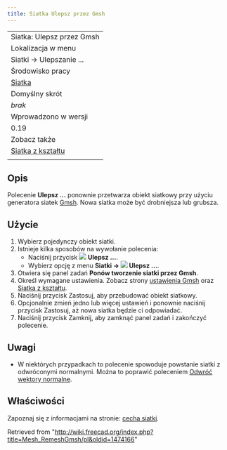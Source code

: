```yaml
---
title: Siatka Ulepsz przez Gmsh
---
```

|  |
| --- |
| Siatka: Ulepsz przez Gmsh |
| Lokalizacja w menu |
| Siatki → Ulepszanie ... |
| Środowisko pracy |
| [Siatka](/Mesh_Workbench/pl "Mesh Workbench/pl") |
| Domyślny skrót |
| *brak* |
| Wprowadzono w wersji |
| 0.19 |
| Zobacz także |
| [Siatka z kształtu](/Mesh_FromPartShape/pl "Mesh FromPartShape/pl") |
|  |

## Opis

Polecenie **Ulepsz ...** ponownie przetwarza obiekt siatkowy przy użyciu generatora siatek [Gmsh](https://gmsh.info/). Nowa siatka może być drobniejsza lub grubsza.

## Użycie

1. Wybierz pojedynczy obiekt siatki.
2. Istnieje kilka sposobów na wywołanie polecenia:
   * Naciśnij przycisk ![](/images/Mesh_RemeshGmsh.svg) **Ulepsz ...**.
   * Wybierz opcję z menu **Siatki → ![](/images/Mesh_RemeshGmsh.svg) Ulepsz ...**.
3. Otwiera się panel zadań **Ponów tworzenie siatki przez Gmsh**.
4. Określ wymagane ustawienia. Zobacz strony [ustawienia Gmsh](/Mesh_FromPartShape/pl#Generator_Gmsh "Mesh FromPartShape/pl") oraz [Siatka z kształtu](/Mesh_FromPartShape/pl "Mesh FromPartShape/pl").
5. Naciśnij przycisk Zastosuj, aby przebudować obiekt siatkowy.
6. Opcjonalnie zmień jedno lub więcej ustawień i ponownie naciśnij przycisk Zastosuj, aż nowa siatka będzie ci odpowiadać.
7. Naciśnij przycisk Zamknij, aby zamknąć panel zadań i zakończyć polecenie.

## Uwagi

* W niektórych przypadkach to polecenie spowoduje powstanie siatki z odwróconymi normalnymi. Można to poprawić poleceniem [Odwróć wektory normalne](/Mesh_FlipNormals/pl "Mesh FlipNormals/pl").

## Właściwości

Zapoznaj się z informacjami na stronie: [cecha siatki](/Mesh_Feature/pl "Mesh Feature/pl").

Retrieved from "<http://wiki.freecad.org/index.php?title=Mesh_RemeshGmsh/pl&oldid=1474166>"